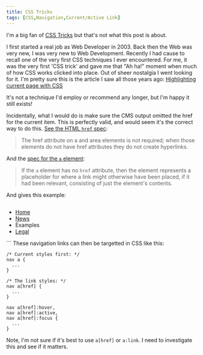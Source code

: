 ```yaml
---
title: CSS Tricks
tags: [CSS,Navigation,Current/Active Link]
---
```

I'm a big fan of [CSS Tricks](https://css-tricks.com) but that's not what this post is about.

I first started a real job as Web Developer in 2003. Back then the Web was very new, I was very new to Web Development.
Recently I had cause to recall one of the very first CSS techniques I ever encountered. For me, it was the very first 'CSS trick' and gave me that "Ah ha!" moment when much of how CSS works clicked into place.
Out of sheer nostalgia I went looking for it. I'm pretty sure this is the article I saw all those years ago:
[Highlighting current page with CSS](http://www.hicksdesign.co.uk/journal/highlighting-current-page-with-css)

It's not a technique I'd employ or recommend any longer, but I'm happy it still exists!

Incidentally, what I would do is make sure the CMS output omitted the href for the current item.
This is perfectly valid, and would seem it's the correct way to do this.
[See the HTML `href` spec](https://www.w3.org/TR/html5/links.html#attr-hyperlink-href):

> The href attribute on a and area elements is not required; when those elements do not have href attributes they do not create hyperlinks.

And the [spec for the `a` element](https://www.w3.org/TR/html5/text-level-semantics.html#the-a-element):

> If the `a` element has no `href` attribute, then the element represents a placeholder for where a link might otherwise have been placed, if it had been relevant, consisting of just the element's contents.

And gives this example:

> ```html
<nav>
 <ul>
  <li> <a href="/">Home</a> </li>
  <li> <a href="/news">News</a> </li>
  <li> <a>Examples</a> </li>
  <li> <a href="/legal">Legal</a> </li>
 </ul>
</nav>
``` 
These navigation links can then be targetted in CSS like this:

```
/* Current styles first: */
nav a {
  ...
}

/* The link styles: */
nav a[href] {
  ...
}

nav a[href]:hover,
nav a[href]:active,
nav a[href]:focus {
  ...
}
```

Note, I'm not sure if it's best to use `a[href]` or `a:link`. I need to investigate this and see if it matters.

